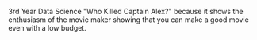 3rd Year
Data Science
"Who Killed Captain Alex?" because it shows the enthusiasm of the movie maker showing
that you can make a good movie even with a low budget.
